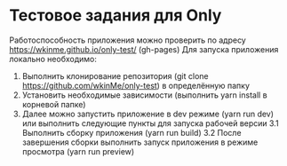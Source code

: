 # Тестовое задания для Only

Работоспособность приложения можно проверить по адресу https://wkinme.github.io/only-test/ (gh-pages)
Для запуска приложения локально необходимо:

1. Выполнить клонирование репозитория (git clone https://github.com/wkinMe/only-test) в определённую папку
2. Установить необходимые зависимости (выполнить yarn install в корневой папке)
3. Далее можно запустить приложение в dev режиме (yarn run dev) или выполнить следующие пункты для запуска рабочей версии
   3.1 Выполнить сборку приложения (yarn run build)
   3.2 После завершения сборки выполнить запуск приложения в режиме просмотра (yarn run preview)
